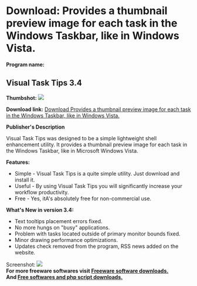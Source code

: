 # Download: Provides a thumbnail preview image for each task in the Windows Taskbar, like in Windows Vista.

**Program name:**

## Visual Task Tips 3.4

  
**Thumbshot:** ![](http://www.freewarefiles.com/screenshot/vistasktips_md.jpg)   
  
**Download link:** [Download Provides a thumbnail preview image for each task in the Windows Taskbar, like in Windows Vista.](http://freesoftwares.boysofts.com/Visual-Task-Tips_program_34978.html)  
  


**Publisher's Description**  
  


Visual Task Tips was designed to be a simple lightweight shell enhancement utility. It provides a thumbnail preview image for each task in the Windows Taskbar, like in Microsoft Windows Vista. 

**Features:**

  * Simple - Visual Task Tips is a quite simple utility. Just download and install it. 
  * Useful - By using Visual Task Tips you will significantly increase your workflow productivity. 
  * Free - Yes, itA's absolutely free for non-commercial use. 

**What's New in version 3.4:**

  * Text tooltips placement errors fixed. 
  * No more hungs on "busy" applications. 
  * Problem with tasks located outside of primary monitor bounds fixed. 
  * Minor drawing performance optimizations. 
  * Updates check removed from the program, RSS news added on the website. 

  
  
Screenshot: ![](http://www.freewarefiles.com/screenshot/vistasktips.jpg)   
**For more freeware softwares visit [Freeware software downloads.](http://freesoftwares.boysofts.com/)**   
**And [Free softwares and php script downloads.](http://www.boysofts.com/)**
